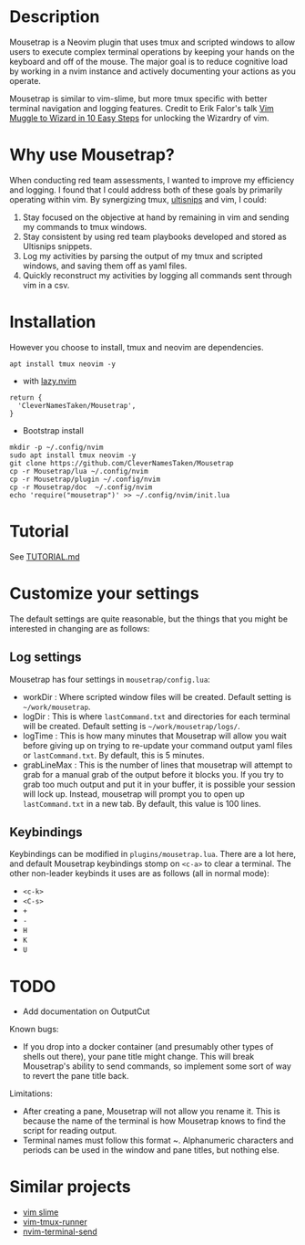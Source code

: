 # Description

Mousetrap is a Neovim plugin that uses tmux and scripted windows to allow users to execute complex terminal operations by keeping your hands on the keyboard and off of the mouse.  The major goal is to reduce cognitive load by working in a nvim instance and actively documenting your actions as you operate.

Mousetrap is similar to vim-slime, but more tmux specific with better terminal navigation and logging features.  Credit to Erik Falor's talk [Vim Muggle to Wizard in 10 Easy Steps](https://infocon.org/cons/Security%20BSides/BSides%20Salt%20Lake%20City/BSides%20Salt%20Lake%20City%202015/From%20Vim%20Muggle%20to%20Wizard%20in%2010%20Easy%20Steps%20-%20Erik%20Falor.mp4) for unlocking the Wizardry of vim.

# Why use Mousetrap?

When conducting red team assessments, I wanted to improve my efficiency and logging.  I found that I could address both of these goals by primarily operating within vim.  By synergizing tmux, [ultisnips](https://github.com/SirVer/ultisnips) and vim, I could:

1) Stay focused on the objective at hand by remaining in vim and sending my commands to tmux windows.
2) Stay consistent by using red team playbooks developed and stored as Ultisnips snippets.
3) Log my activities by parsing the output of my tmux and scripted windows, and saving them off as yaml files.
4) Quickly reconstruct my activities by logging all commands sent through vim in a csv.

# Installation

However you choose to install, tmux and neovim are dependencies.

```
apt install tmux neovim -y
```

* with [lazy.nvim](https://github.com/folke/lazy.nvim)

```
return {
  'CleverNamesTaken/Mousetrap',
}
```

* Bootstrap install

```
mkdir -p ~/.config/nvim
sudo apt install tmux neovim -y
git clone https://github.com/CleverNamesTaken/Mousetrap 
cp -r Mousetrap/lua ~/.config/nvim
cp -r Mousetrap/plugin ~/.config/nvim
cp -r Mousetrap/doc  ~/.config/nvim
echo 'require("mousetrap")' >> ~/.config/nvim/init.lua
```

# Tutorial

See [TUTORIAL.md](TUTORIAL.md)

# Customize your settings

The default settings are quite reasonable, but the things that you might be interested in changing are as follows:

## Log settings

Mousetrap has four settings in `mousetrap/config.lua`:
- workDir : Where scripted window files will be created. Default setting is `~/work/mousetrap`.
- logDir : This is where `lastCommand.txt` and directories for each terminal will be created.  Default setting is `~/work/mousetrap/logs/`.
- logTime : This is how many minutes that Mousetrap will allow you wait before giving up on trying to re-update your command output yaml files or `lastCommand.txt`.  By default, this is 5 minutes.
- grabLineMax : This is the number of lines that mousetrap will attempt to grab for a manual grab of the output before it blocks you. If you try to grab too much output and put it in your buffer, it is possible your session will lock up.  Instead, mousetrap will prompt you to open up `lastCommand.txt` in a new tab.  By default, this value is 100 lines.

## Keybindings

Keybindings can be modified in `plugins/mousetrap.lua`.  There are a lot here, and default Mousetrap keybindings stomp on `<c-a>` to clear a terminal.  The other non-leader keybinds it uses are as follows (all in normal mode):

- `<c-k>`
- `<C-s>`
- `+`
- `-`
- `H`
- `K`
- `U`

# TODO

- Add documentation on OutputCut

Known bugs:

- If you drop into a docker container (and presumably other types of shells out there), your pane title might change.  This will break Mousetrap's ability to send commands, so implement some sort of way to revert the pane title back.

Limitations:

- After creating a pane, Mousetrap will not allow you rename it.  This is because the name of the terminal is how Mousetrap knows to find the script for reading output.
- Terminal names must follow this format <WINDOW>~<PANE>.  Alphanumeric characters and periods can be used in the window and pane titles, but nothing else.

# Similar projects

- [vim slime](https://github.com/jpalardy/vim-slime)
- [vim-tmux-runner](https://github.com/christoomey/vim-tmux-runner)
- [nvim-terminal-send](https://github.com/max607/nvim-terminal-send)
